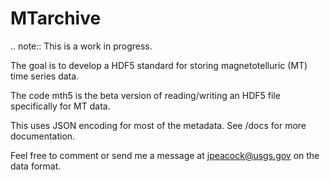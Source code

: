 # MTarchive

.. note:: This is a work in progress.  

The goal is to develop a HDF5 standard for storing magnetotelluric (MT) time series data.

The code mth5 is the beta version of reading/writing an HDF5 file specifically for MT data.

This uses JSON encoding for most of the metadata.  See /docs for more documentation.  

Feel free to comment or send me a message at jpeacock@usgs.gov on the data format.
